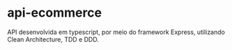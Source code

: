 # api-ecommerce
API desenvolvida em typescript, por meio do framework Express, utilizando Clean Architecture, TDD e DDD.
